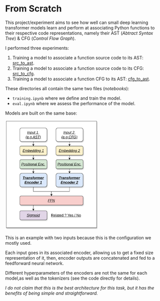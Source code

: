 # From Scratch

This project/experiment aims to see how well can small deep learning transformer models learn and perform at associating Python functions to their respective code representations, namely their AST (*Abtract Syntax Tree*) & CFG (*Control Flow Graph*).

I performed three experiments:
1. Training a model to associate a function source code to its AST: [src_to_ast](./src_to_ast/).
2. Training a model to associate a function source code to its CFG: [src_to_cfg](./src_to_cfg/).
3. Training a model to associate a function CFG to its AST: [cfg_to_ast](./cfg_to_ast/).

These directories all contain the same two files (*notebooks*):
- `training.ipynb` where we define and train the model.
- `eval.ipynb` where we assess the performance of the model.

Models are built on the same base:

<img src="arch.png" alt="base architecture" width="300"/>

This is an example with two inputs because this is the configuration we mostly used.

Each input goes in its associated encoder, allowing us to get a fixed size representation of it, then, encoder outputs are concatenated and fed to a feedforward neural network. 

Different hyperparameters of the encoders are not the same for each model,as well as the tokenizers (see the code directly for details).

*I do not claim that this is the best architecture for this task, but it has the benefits of being simple and straightforward.*
